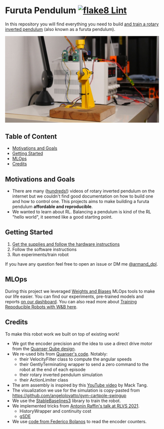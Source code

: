 # Furuta Pendulum [![flake8 Lint](https://github.com/Armandpl/furuta/actions/workflows/lint.yml/badge.svg)](https://github.com/Armandpl/furuta/actions/workflows/lint.yml)

In this repository you will find everything you need to build [and train a rotary inverted pendulum](https://www.youtube.com/watch?v=9ZhlEquyQEI) (also known as a furuta pendulum).

![](./assets/pendulum.jpg)
## Table of Content
- [Motivations and Goals](#motivations-and-goals)
- [Getting Started](#getting-started)
- [MLOps](#mlops)
- [Credits](#credits)

## Motivations and Goals
- There are many ([hundreds!](https://www.youtube.com/results?search_query=furuta+pendulum)) videos of rotary inverted pendulum on the internet but we couldn't find good documentation on how to build one and how to control one. This projects aims to make building a furuta pendulum **affordable and reproducible**.
- We wanted to learn about RL. Balancing a pendulum is kind of the RL "hello world", it seemed like a good starting point.

## Getting Started
1. [Get the supplies and follow the hardware instructions](https://github.com/Armandpl/furuta/tree/master/hardware)
2. Follow the software instructions
3. Run experiments/train robot

If you have any question feel free to open an issue or DM me [@armand_dpl](twitter.com/armand_dpl).

## MLOps
During this project we leveraged [Weights and Biases](https://wandb.ai/site) MLOps tools to make our life easier. You can find our experiments, pre-trained models and reports [on our dashboard](https://wandb.ai/armandpl/furuta). You can also read more about [Training Repoducible Robots with W&B here](https://wandb.ai/armandpl/furuta/reports/Training-Reproducible-Robots-with-W-B--VmlldzoxMTY5NTM5).

## Credits
To make this robot work we built on top of existing work!
- We got the encoder precision and the idea to use a direct drive motor from the [Quanser Qube design](https://quanserinc.box.com/shared/static/5wnibclu7rp6xihm7mbxqxincu6dogur.pdf).
- We re-used bits from [Quanser's code](https://git.ias.informatik.tu-darmstadt.de/quanser/clients/-/tree/master/quanser_robots/qube). Notably: 
  * their VelocityFilter class to compute the angular speeds
  * their GentlyTerminating wrapper to send a zero command to the robot at the end of each episode
  * their rotary inverted pendulum simulation
  * their ActionLimiter class
- The arm assembly is inspired by this [YouTube video](https://www.youtube.com/watch?v=xowrt6ShdCw) by Mack Tang.
- The visualization we use for the simulation is copy-pasted from https://github.com/angelolovatto/gym-cartpole-swingup
- We use the [StableBaselines3](https://github.com/DLR-RM/stable-baselines3) library to train the robot. 
- We implemented tricks from [Antonin Raffin's talk at RLVS 2021](https://www.youtube.com/watch?v=Ikngt0_DXJg).
  * HistoryWrapper and continuity cost
  * [gSDE](https://arxiv.org/abs/2005.05719)
- We use [code from Federico Bolanos](https://github.com/fbolanos/LS7366R/blob/master/LS7366R.py) to read the encoder counters.


